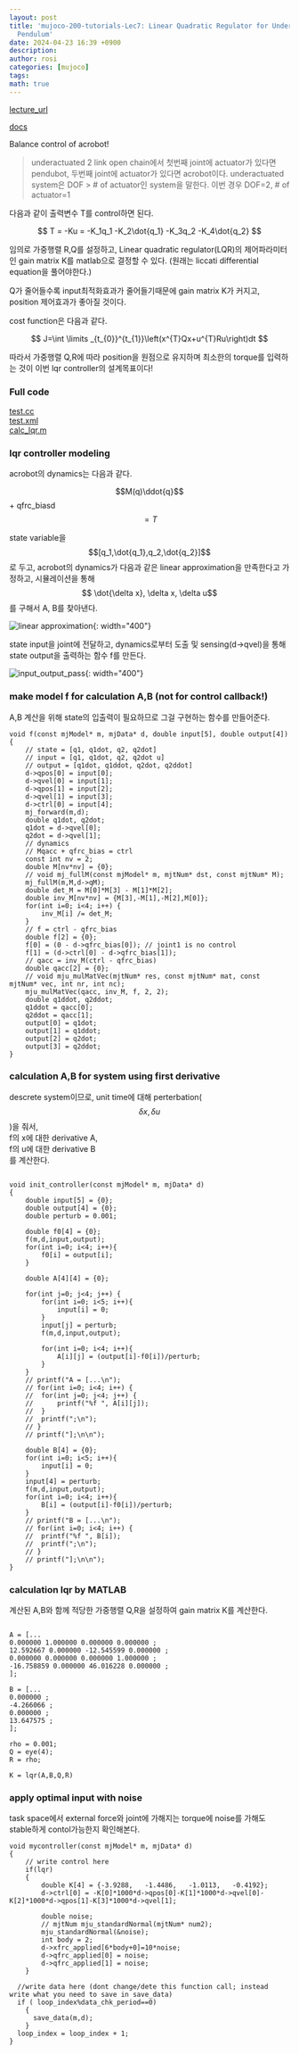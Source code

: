 ```yaml
---
layout: post
title: 'mujoco-200-tutorials-Lec7: Linear Quadratic Regulator for Under-actuated Double
  Pendulum'
date: 2024-04-23 16:39 +0900
description:
author: rosi
categories: [mujoco]
tags:
math: true
---
```


[lecture_url](https://www.youtube.com/playlist?list=PLc7bpbeTIk758Ad3fkSywdxHWpBh9PM0G)

[docs](https://mujoco.readthedocs.io/en/stable/APIreference/APIfunctions.html)

Balance control of acrobot!

> underactuated 2 link open chain에서 첫번째 joint에 actuator가 있다면 pendubot, 두번째 joint에 actuator가 있다면 acrobot이다.
> underactuated system은 DOF > # of actuator인 system을 말한다.
> 이번 경우 DOF=2, # of actuator=1

다음과 같이 출력변수 T를 control하면 된다.

$$
T = -Ku = -K_1q_1 -K_2\dot{q_1} -K_3q_2 -K_4\dot{q_2} 
$$

임의로 가중행렬 R,Q를 설정하고,
Linear quadratic regulator(LQR)의 제어파라미터인 gain matrix K를 matlab으로 결정할 수 있다. (원래는 liccati differential equation을 풀어야한다.)

Q가 줄어들수록 input최적화효과가 줄어들기때문에 gain matrix K가 커지고, position 제어효과가 좋아질 것이다.

cost function은 다음과 같다.

$$
J=\int \limits _{t_{0}}^{t_{1}}\left(x^{T}Qx+u^{T}Ru\right)dt
$$

따라서 가중행렬 Q,R에 따라 position을 원점으로 유지하며 최소한의 torque를 입력하는 것이 
이번 lqr controller의 설계목표이다!

### Full code

[test.cc](/assets/Mujoco-200-tutorials/lec7/test.cc) \
[test.xml](/assets/Mujoco-200-tutorials/lec7/test.xml) \
[calc_lqr.m](/assets/Mujoco-200-tutorials/lec7/calc_lqr.m)

### lqr controller modeling

acrobot의 dynamics는 다음과 같다.

$$M(q)\ddot{q}$$ + qfrc_biasd $$= T$$

state variable을 $$[q_1,\dot{q_1},q_2,\dot{q_2}]$$로 두고,
acrobot의 dynamics가 다음과 같은 linear approximation을 만족한다고 가정하고,
시뮬레이션을 통해 $$ \dot{\delta x}, \delta x, \delta u$$를 구해서 A, B를 찾아낸다.

![linear approximation](/assets/Mujoco-200-tutorials/lec7/taylor_series_approximation.png){: width="400"}

state input을 joint에 전달하고, dynamics로부터 도출 및 sensing(d->qvel)을 통해 state output을 출력하는 함수 f를 만든다.

![input_output_pass](/assets/Mujoco-200-tutorials/lec7/input_output_pass.png){: width="400"}

### make model f for calculation A,B (not for control callback!)

A,B 계산을 위해 state의 입출력이 필요하므로 그걸 구현하는 함수를 만들어준다.

```
void f(const mjModel* m, mjData* d, double input[5], double output[4]) {
	// state = [q1, q1dot, q2, q2dot]
	// input = [q1, q1dot, q2, q2dot u]
	// output = [q1dot, q1ddot, q2dot, q2ddot]
	d->qpos[0] = input[0];
	d->qvel[0] = input[1];
	d->qpos[1] = input[2];
	d->qvel[1] = input[3];
	d->ctrl[0] = input[4];
	mj_forward(m,d);
	double q1dot, q2dot;
	q1dot = d->qvel[0];
	q2dot = d->qvel[1];
	// dynamics 
	// Mqacc + qfrc_bias = ctrl
	const int nv = 2;
	double M[nv*nv] = {0};
	// void mj_fullM(const mjModel* m, mjtNum* dst, const mjtNum* M);
	mj_fullM(m,M,d->qM);
	double det_M = M[0]*M[3] - M[1]*M[2];
	double inv_M[nv*nv] = {M[3],-M[1],-M[2],M[0]}; 
	for(int i=0; i<4; i++) {
		inv_M[i] /= det_M;
	}
	// f = ctrl - qfrc_bias
	double f[2] = {0};
	f[0] = (0 - d->qfrc_bias[0]); // joint1 is no control
	f[1] = (d->ctrl[0] - d->qfrc_bias[1]); 
	// qacc = inv_M(ctrl - qfrc_bias)
	double qacc[2] = {0};
	// void mju_mulMatVec(mjtNum* res, const mjtNum* mat, const mjtNum* vec, int nr, int nc);
	mju_mulMatVec(qacc, inv_M, f, 2, 2);
	double q1ddot, q2ddot;
	q1ddot = qacc[0];
	q2ddot = qacc[1];
	output[0] = q1dot;
	output[1] = q1ddot;
	output[2] = q2dot;
	output[3] = q2ddot;
}
```

### calculation A,B for system using first derivative

descrete system이므로, unit time에 대해 perterbation\( $$\delta x, \delta u $$ \)을 줘서, \
f의 x에 대한 derivative A, \
f의 u에 대한 derivative B \
를 계산한다.

```

void init_controller(const mjModel* m, mjData* d)
{
	double input[5] = {0};
	double output[4] = {0};
	double perturb = 0.001;

	double f0[4] = {0};
	f(m,d,input,output);
	for(int i=0; i<4; i++){
		f0[i] = output[i];
	}

	double A[4][4] = {0};
	
	for(int j=0; j<4; j++) {
		for(int i=0; i<5; i++){
			input[i] = 0;
		}
		input[j] = perturb;
		f(m,d,input,output);
		
		for(int i=0; i<4; i++){
			A[i][j] = (output[i]-f0[i])/perturb;
		}
	}
	// printf("A = [...\n");
	// for(int i=0; i<4; i++) {
	// 	for(int j=0; j<4; j++) {
	// 		printf("%f ", A[i][j]);
	// 	}
	// 	printf(";\n");
	// }
	// printf("];\n\n");

	double B[4] = {0};
	for(int i=0; i<5; i++){
		input[i] = 0;
	}
	input[4] = perturb;
	f(m,d,input,output);
	for(int i=0; i<4; i++){
		B[i] = (output[i]-f0[i])/perturb;
	}
	// printf("B = [...\n");
	// for(int i=0; i<4; i++) {
	// 	printf("%f ", B[i]);
	// 	printf(";\n");
	// }
	// printf("];\n\n");
}

```

### calculation lqr by MATLAB

계산된 A,B와 함께 적당한 가중행렬 Q,R을 설정하여 gain matrix K를 계산한다.

```

A = [...
0.000000 1.000000 0.000000 0.000000 ;
12.592667 0.000000 -12.545599 0.000000 ;
0.000000 0.000000 0.000000 1.000000 ;
-16.758859 0.000000 46.016228 0.000000 ;
];

B = [...
0.000000 ;
-4.266066 ;
0.000000 ;
13.647575 ;
];

rho = 0.001;
Q = eye(4);
R = rho;

K = lqr(A,B,Q,R)

```

### apply optimal input with noise

task space에서 external force와 joint에 가해지는 torque에 noise를 가해도 stable하게 contol가능한지 확인해본다.

```
void mycontroller(const mjModel* m, mjData* d)
{
	// write control here
	if(lqr)
	{
		double K[4] = {-3.9288,   -1.4486,   -1.0113,   -0.4192};
		d->ctrl[0] = -K[0]*1000*d->qpos[0]-K[1]*1000*d->qvel[0]-K[2]*1000*d->qpos[1]-K[3]*1000*d->qvel[1];

		double noise;
		// mjtNum mju_standardNormal(mjtNum* num2);
		mju_standardNormal(&noise);
		int body = 2;
		d->xfrc_applied[6*body+0]=10*noise;
		d->qfrc_applied[0] = noise;
		d->qfrc_applied[1] = noise;
	}

  //write data here (dont change/dete this function call; instead write what you need to save in save_data)
  if ( loop_index%data_chk_period==0)
    {
      save_data(m,d);
    }
  loop_index = loop_index + 1;
}
```
